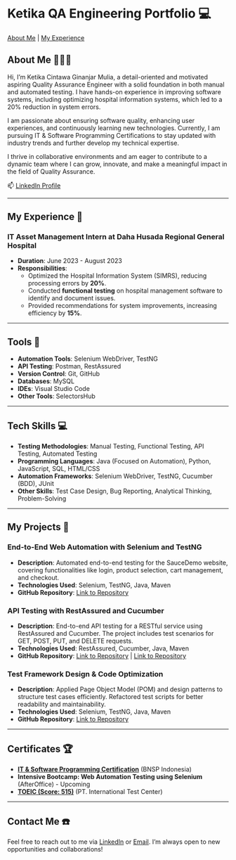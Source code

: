 # Ketika QA Engineering Portfolio 💻
[About Me](#about-me-👩🏻‍💻) | [My Experience](#my-experience-🏢)  

## About Me 👩🏻‍💻
Hi, I’m Ketika Cintawa Ginanjar Mulia, a detail-oriented and motivated aspiring Quality Assurance Engineer with a solid foundation in both manual and automated testing. I have hands-on experience in improving software systems, including optimizing hospital information systems, which led to a 20% reduction in system errors.

I am passionate about ensuring software quality, enhancing user experiences, and continuously learning new technologies. Currently, I am pursuing IT & Software Programming Certifications to stay updated with industry trends and further develop my technical expertise.

I thrive in collaborative environments and am eager to contribute to a dynamic team where I can grow, innovate, and make a meaningful impact in the field of Quality Assurance.

📫 [LinkedIn Profile](https://www.linkedin.com/in/ketika-cintawa/)  

---

## My Experience 🏢
### IT Asset Management Intern at Daha Husada Regional General Hospital
- **Duration**: June 2023 - August 2023
- **Responsibilities**:
  - Optimized the Hospital Information System (SIMRS), reducing processing errors by **20%**.
  - Conducted **functional testing** on hospital management software to identify and document issues.
  - Provided recommendations for system improvements, increasing efficiency by **15%**.
    
---

## Tools 🔧
- **Automation Tools**: Selenium WebDriver, TestNG
- **API Testing**: Postman, RestAssured
- **Version Control**: Git, GitHub
- **Databases**: MySQL
- **IDEs**: Visual Studio Code
- **Other Tools**: SelectorsHub

---

## Tech Skills 💻
- **Testing Methodologies**: Manual Testing, Functional Testing, API Testing, Automated Testing
- **Programming Languages**: Java (Focused on Automation), Python, JavaScript, SQL, HTML/CSS
- **Automation Frameworks**: Selenium WebDriver, TestNG, Cucumber (BDD), JUnit
- **Other Skills**: Test Case Design, Bug Reporting, Analytical Thinking, Problem-Solving

---
## My Projects 🚀
### End-to-End Web Automation with Selenium and TestNG
- **Description**: Automated end-to-end testing for the SauceDemo website, covering functionalities like login, product selection, cart management, and checkout. 
- **Technologies Used**: Selenium, TestNG, Java, Maven
- **GitHub Repository**: [Link to Repository]([#](https://github.com/KetikaCintawa/Web-Automation))

### API Testing with RestAssured and Cucumber
- **Description**: End-to-end API testing for a RESTful service using RestAssured and Cucumber. The project includes test scenarios for GET, POST, PUT, and DELETE requests.
- **Technologies Used**: RestAssured, Cucumber, Java, Maven
- **GitHub Repository**: [Link to Repository](https://github.com/KetikaCintawa/API-Rest-Assured) | [Link to Repository](https://github.com/KetikaCintawa/Task-AfterOffice/tree/cucumber_impl)
  
### Test Framework Design & Code Optimization
- **Description**: Applied Page Object Model (POM) and design patterns to structure test cases efficiently. Refactored test scripts for better readability and maintainability.
- **Technologies Used**: Selenium, TestNG, Java, Maven
- **GitHub Repository**: [Link to Repository](#)
  
---

## Certificates 🏆
- **[IT & Software Programming Certification](https://drive.google.com/file/d/1o-WByFpKOb5cpICNs-DaI6U7hrH6AinJ/view?trk=public_profile_see-credential)** (BNSP Indonesia)
- **Intensive Bootcamp: Web Automation Testing using Selenium** (AfterOffice) - Upcoming
- **[TOEIC (Score: 515)](https://drive.google.com/drive/folders/1jVMa_98a4mI-KCIIAlMiUSDOIv18CecQ)** (PT. International Test Center)

---
## Contact Me ☎️
Feel free to reach out to me via [LinkedIn]([https://www.linkedin.com/in/your-profile/](https://www.linkedin.com/in/ketika-cintawa/)) or [Email](ketikacintawa02@gmail.com). I’m always open to new opportunities and collaborations!


